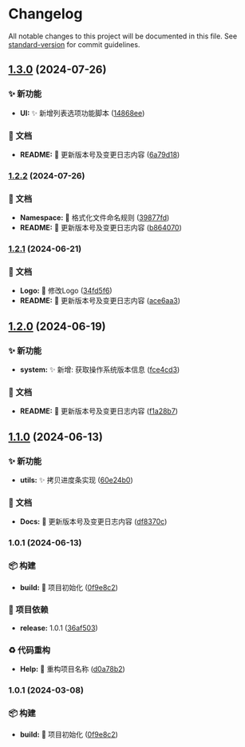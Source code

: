 # Changelog

All notable changes to this project will be documented in this file. See [standard-version](https://github.com/conventional-changelog/standard-version) for commit guidelines.

## [1.3.0](https://github.com/EmirioBomb/shell-collections/compare/shell-collections-v1.2.2...shell-collections-v1.3.0) (2024-07-26)


### ✨ 新功能

* **UI:** :sparkles: 新增列表选项功能脚本 ([14868ee](https://github.com/EmirioBomb/shell-collections/commit/14868ee5266874e4b3622881e1d81d41c3363b88))


### 📝 文档

* **README:** :memo: 更新版本号及变更日志内容 ([6a79d18](https://github.com/EmirioBomb/shell-collections/commit/6a79d184b00de982354d5d74726c2c31f1af437d))

### [1.2.2](https://github.com/EmirioBomb/shell-collections/compare/shell-collections-v1.2.1...shell-collections-v1.2.2) (2024-07-26)


### 📝 文档

* **Namespace:** :art: 格式化文件命名规则 ([39877fd](https://github.com/EmirioBomb/shell-collections/commit/39877fdf0e3ddf32e19d7ec848763d7530b78afb))
* **README:** :memo: 更新版本号及变更日志内容 ([b864070](https://github.com/EmirioBomb/shell-collections/commit/b864070c8e66a07a1aa0945b3855d678b970c145))

### [1.2.1](https://github.com/EmirioBomb/shell-collections/compare/shell-collections-v1.2.0...shell-collections-v1.2.1) (2024-06-21)


### 📝 文档

* **Logo:** :memo: 修改Logo ([34fd5f6](https://github.com/EmirioBomb/shell-collections/commit/34fd5f69695b33759fc49e995ba9ffda579855ac))
* **README:** :memo: 更新版本号及变更日志内容 ([ace6aa3](https://github.com/EmirioBomb/shell-collections/commit/ace6aa303c93455f17d4ba170bdaf9bfe4c33895))

## [1.2.0](https://github.com/EmirioBomb/shell-collections/compare/shell-collections-v1.1.0...shell-collections-v1.2.0) (2024-06-19)


### ✨ 新功能

* **system:** :sparkles: 新增: 获取操作系统版本信息 ([fce4cd3](https://github.com/EmirioBomb/shell-collections/commit/fce4cd3c7f25b4ffb21bee3571c81f8166e81df3))


### 📝 文档

* **README:** :memo: 更新版本号及变更日志内容 ([f1a28b7](https://github.com/EmirioBomb/shell-collections/commit/f1a28b7e131108e187b31bac7a4533627767a07c))

## [1.1.0](https://github.com/EmirioBomb/shell-collections/compare/shell-collections-v1.0.1...shell-collections-v1.1.0) (2024-06-13)


### ✨ 新功能

* **utils:** :sparkles: 拷贝进度条实现 ([60e24b0](https://github.com/EmirioBomb/shell-collections/commit/60e24b01ed53ffe6c57b582614ff27d7ab68a972))


### 📝 文档

* **Docs:** :memo: 更新版本号及变更日志内容 ([df8370c](https://github.com/EmirioBomb/shell-collections/commit/df8370c92431da0cd33e651a2b467d5f199a39ca))

### 1.0.1 (2024-06-13)


### 📦‍ 构建

* **build:** :tada: 项目初始化 ([0f9e8c2](https://github.com/EmirioBomb/shell-collections/commit/0f9e8c2cbf3c7c79b6d4c2cafa37d9b387f98bbc))


### 🚀 项目依赖

* **release:** 1.0.1 ([36af503](https://github.com/EmirioBomb/shell-collections/commit/36af50373934d38f09778487d1beca02216c9566))


### ♻️ 代码重构

* **Help:** :art: 重构项目名称 ([d0a78b2](https://github.com/EmirioBomb/shell-collections/commit/d0a78b2544bd0c754bb40636e75cae3fba01670c))

### 1.0.1 (2024-03-08)


### 📦‍ 构建

* **build:** :tada: 项目初始化 ([0f9e8c2](https://github.com/EmirioBomb/shell-collections/commit/0f9e8c2cbf3c7c79b6d4c2cafa37d9b387f98bbc))
